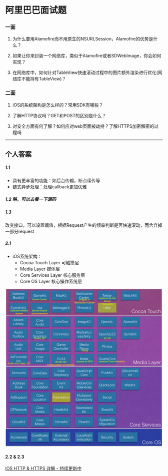 # 阿里巴巴面试题
### 一面

1. 为什么要用Alamofire而不用原生的NSURLSession，Alamofire的优势是什么？

2. 如果让你来封装一个网络库，类似于Alamofire或者SDWebImage，你会如何实现？

3. 在网络库中，如何针对TableView快速滚动过程中的图片额外渲染进行优化(网络库不能持有TableView)？

### 二面

1. iOS的系统架构是怎么样的？常用SDK有哪些？

2. 了解HTTP协议吗？GET和POST的区别是什么？

3. 对安全方面有何了解？如何应对web页面被劫持？了解HTTPS加密解密的过程吗


-------


## 个人答案

##### 1.1
- 具有更丰富的功能：如后台传输，断点续传等
- 链式异步处理：处理callback更加优雅

##### 1.2 略，可以去看一下源码

##### 1.3
改变接口，可以设置阈值，根据Request产生的频率判断是否快速滚动，而舍弃掉一部分request

##### 2.1
- iOS系统架构：
    - Cocoa Touch Layer 可触摸层
    - Media Layer 媒体层
    - Core Services Layer 核心服务层
    - Core OS Layer 核心操作系统层

![-w400](https://github.com/RickeyBoy/MarkdownPhotos/blob/master/iOS%20notes/iOS%20frameworks.png?raw=true)

#### 2.2 & 2.3
[iOS HTTP & HTTPS 详解 - 持续更新中](https://github.com/RickeyBoy/Rickey-iOS-Notes/blob/master/%E7%AC%94%E8%AE%B0/iOS%20HTTP%20%26%20HTTPS%20%E8%AF%A6%E8%A7%A3.md)


